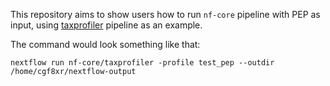 This repository aims to show users how to run `nf-core` pipeline with PEP as input, using [taxprofiler](https://nf-co.re/taxprofiler) pipeline as an example.

The command would look something like that:
```
nextflow run nf-core/taxprofiler -profile test_pep --outdir /home/cgf8xr/nextflow-output
```
